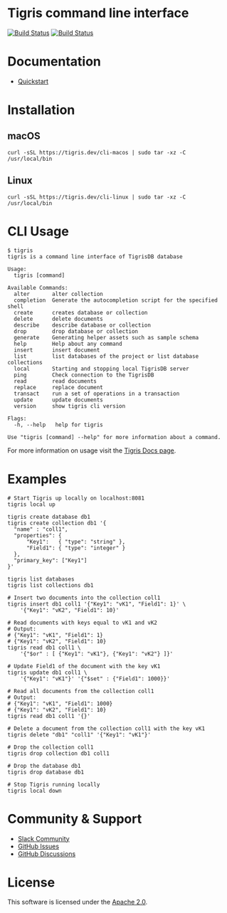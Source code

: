 # Tigris command line interface

[![Build Status](https://github.com/tigrisdata/tigrisdb/workflows/go-lint/badge.svg)]()
[![Build Status](https://github.com/tigrisdata/tigrisdb/workflows/go-test/badge.svg)]()

# Documentation
* [Quickstart](https://docs.tigrisdata.com/quickstart/with-cli)

# Installation

## macOS

```shell
curl -sSL https://tigris.dev/cli-macos | sudo tar -xz -C /usr/local/bin
```

## Linux

```shell
curl -sSL https://tigris.dev/cli-linux | sudo tar -xz -C /usr/local/bin
```

# CLI Usage

```shell
$ tigris
tigris is a command line interface of TigrisDB database

Usage:
  tigris [command]

Available Commands:
  alter       alter collection
  completion  Generate the autocompletion script for the specified shell
  create      creates database or collection
  delete      delete documents
  describe    describe database or collection
  drop        drop database or collection
  generate    Generating helper assets such as sample schema
  help        Help about any command
  insert      insert document
  list        list databases of the project or list database collections
  local       Starting and stopping local TigrisDB server
  ping        Check connection to the TigrisDB
  read        read documents
  replace     replace document
  transact    run a set of operations in a transaction
  update      update documents
  version     show tigris cli version

Flags:
  -h, --help   help for tigris

Use "tigris [command] --help" for more information about a command.
```

For more information on usage visit the
[Tigris Docs page](https://docs.tigrisdata.com/quickstart/with-cli).

# Examples

```shell
# Start Tigris up locally on localhost:8081
tigris local up

tigris create database db1
tigris create collection db1 '{
  "name" : "coll1",
  "properties": {
      "Key1":   { "type": "string" },
      "Field1": { "type": "integer" }
  },
  "primary_key": ["Key1"]
}'

tigris list databases
tigris list collections db1

# Insert two documents into the collection coll1
tigris insert db1 coll1 '{"Key1": "vK1", "Field1": 1}' \
	'{"Key1": "vK2", "Field1": 10}'

# Read documents with keys equal to vK1 and vK2
# Output:
# {"Key1": "vK1", "Field1": 1}
# {"Key1": "vK2", "Field1": 10}
tigris read db1 coll1 \
	'{"$or" : [ {"Key1": "vK1"}, {"Key1": "vK2"} ]}'

# Update Field1 of the document with the key vK1
tigris update db1 coll1 \
	'{"Key1": "vK1"}' '{"$set" : {"Field1": 1000}}'

# Read all documents from the collection coll1
# Output:
# {"Key1": "vK1", "Field1": 1000}
# {"Key1": "vK2", "Field1": 10}
tigris read db1 coll1 '{}'

# Delete a document from the collection coll1 with the key vK1
tigris delete "db1" "coll1" '{"Key1": "vK1"}'

# Drop the collection coll1
tigris drop collection db1 coll1

# Drop the database db1
tigris drop database db1

# Stop Tigris running locally
tigris local down
```

# Community & Support

* [Slack Community](https://join.slack.com/t/tigrisdatacommunity/shared_invite/zt-16fn5ogio-OjxJlgttJIV0ZDywcBItJQ)
* [GitHub Issues](https://github.com/tigrisdata/tigrisdb-cli/issues)
* [GitHub Discussions](https://github.com/tigrisdata/tigrisdb/discussions)

# License
This software is licensed under the [Apache 2.0](LICENSE).
